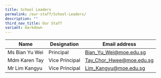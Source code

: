 ```yaml
---
title: School Leaders
permalink: /our-staff/School-Leaders/
description: ""
third_nav_title: Our Staff
variant: markdown
---
```

| Name                    | Designation    | Email address                |
|-------------------------|----------------|------------------------------|
| Ms Bian Yu Wei | Principal      | Bian_Yu_Wei@moe.edu.sg   |
| Mdm Karen Tay           | Vice Principal | Tay_Chor_Hwee@moe.edu.sg |
| Mr Lim Kangyu | Vice Principal | Lim_Kangyu@moe.edu.sg |